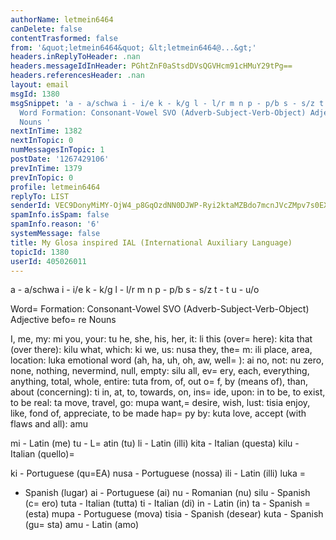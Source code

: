 ```yaml
---
authorName: letmein6464
canDelete: false
contentTrasformed: false
from: '&quot;letmein6464&quot; &lt;letmein6464@...&gt;'
headers.inReplyToHeader: .nan
headers.messageIdInHeader: PGhtZnF0aStsdDVsQGVHcm91cHMuY29tPg==
headers.referencesHeader: .nan
layout: email
msgId: 1380
msgSnippet: 'a - a/schwa i - i/e k - k/g l - l/r m n p - p/b s - s/z t - t u - u/o
  Word Formation: Consonant-Vowel SVO (Adverb-Subject-Verb-Object) Adjective before
  Nouns '
nextInTime: 1382
nextInTopic: 0
numMessagesInTopic: 1
postDate: '1267429106'
prevInTime: 1379
prevInTopic: 0
profile: letmein6464
replyTo: LIST
senderId: VEC9DonyMiMY-OjW4_p8GqOzdNN0DJWP-Ryi2ktaMZBdo7mcnJVcZMpv7s0EX8pLTerizalsvvLlFb_H3wJrQ63r2AZKfl31uEzCpg
spamInfo.isSpam: false
spamInfo.reason: '6'
systemMessage: false
title: My Glosa inspired IAL (International Auxiliary Language)
topicId: 1380
userId: 405026011
---
```


a - a/schwa
i - i/e
k - k/g
l - l/r
m
n
p - p/b
s - s/z
t - t
u - u/o

Word=
 Formation: Consonant-Vowel
SVO (Adverb-Subject-Verb-Object)
Adjective befo=
re Nouns


I, me, my: mi
you, your: tu
he, she, his, her, it: li
this (over=
 here): kita
that (over there): kilu
what, which: ki
we, us: nusa
they, the=
m: ili
place, area, location: luka
emotional word (ah, ha, uh, oh, aw, well=
): ai
no, not: nu
zero, none, nothing, nevermind, null, empty: silu
all, ev=
ery, each, everything, anything, total, whole, entire: tuta
from, of, out o=
f, by (means of), than, about (concerning): ti
in, at, to, towards, on, ins=
ide, upon: in
to be, to exist, to be real: ta 
move, travel, go: mupa
want,=
 desire, wish, lust: tisia
enjoy, like, fond of, appreciate, to be made hap=
py by: kuta
love, accept (with flaws and all): amu


mi - Latin (me)
tu - L=
atin (tu)
li - Latin (illi)
kita - Italian (questa)
kilu - Italian (quello)=

ki - Portuguese (qu=EA)
nusa - Portuguese (nossa)
ili - Latin (illi)
luka =
- Spanish (lugar)
ai - Portuguese (ai)
nu - Romanian (nu)
silu - Spanish (c=
ero)
tuta - Italian (tutta)
ti - Italian (di)
in - Latin (in)
ta - Spanish =
(esta)
mupa - Portuguese (mova)
tisia - Spanish (desear)
kuta - Spanish (gu=
sta)
amu - Latin (amo)



